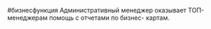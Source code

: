 #бизнесфункция 
Административный менеджер оказывает ТОП-менеджерам помощь с отчетами по бизнес- картам.
